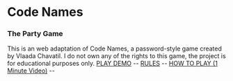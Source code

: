 # Code Names

### The Party Game

This is an web adaptation of Code Names, a password-style game created by Vlaada Chavatil.  I do not own any of the rights to this game, the project is for educational purposes only. [PLAY DEMO](codenames.getforge.io) -- [RULES](http://czechgames.com/files/rules/codenames-rules-en.pdf) -- [HOW TO PLAY (1 Minute Video)](https://www.youtube.com/watch?v=BqELMajPsKc) --



